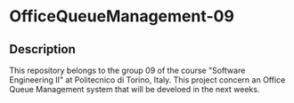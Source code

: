 # OfficeQueueManagement-09
## Description
This repository belongs to the group 09 of the course "Software Engineering II" at Politecnico di Torino, Italy. This project concern an Office Queue Management system that will be develoed in the next weeks.
